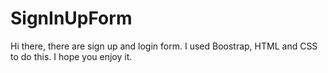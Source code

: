 # SignInUpForm
Hi there, there are sign up and login form. I used Boostrap, HTML and CSS to do this. I hope you enjoy it.

